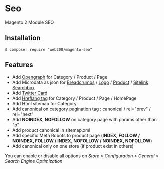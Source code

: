 # Seo

Magento 2 Module SEO

## Installation

```
$ composer require "web200/magento-seo"
```

## Features

* Add [Opengraph](https://ogp.me/) for Category / Product / Page
* Add Microdata as json for [Breadcrumbs](https://developers.google.com/search/docs/data-types/breadcrumb) / [Logo](https://developers.google.com/search/docs/data-types/logo) / [Product](https://developers.google.com/search/docs/data-types/product) / [Sitelink Searchbox](https://developers.google.com/search/docs/data-types/sitelinks-searchbox)
* Add [Twitter Card](https://developer.twitter.com/en/docs/twitter-for-websites/cards/guides/getting-started)
* Add [Hreflang tag](https://developers.google.com/search/docs/advanced/crawling/localized-versions) for Category / Product / Page / HomePage
* Add Html sitemap for Category
* Add canonical on category pagination tag : canonical / rel="prev" / rel="next"
* Add **NOINDEX, NOFOLLOW** on category page with params other than "p"
* Add product canonical in sitemap.xml
* Add specific Meta Robots to product page (**INDEX, FOLLOW / NOINDEX, FOLLOW / INDEX, NOFOLLOW / NOINDEX, NOFOLLOW**)
* Add canonical only on one store (if product exist in others)

You can enable or disable all options on _Store > Configuration > General > Search Engine Optimization_
